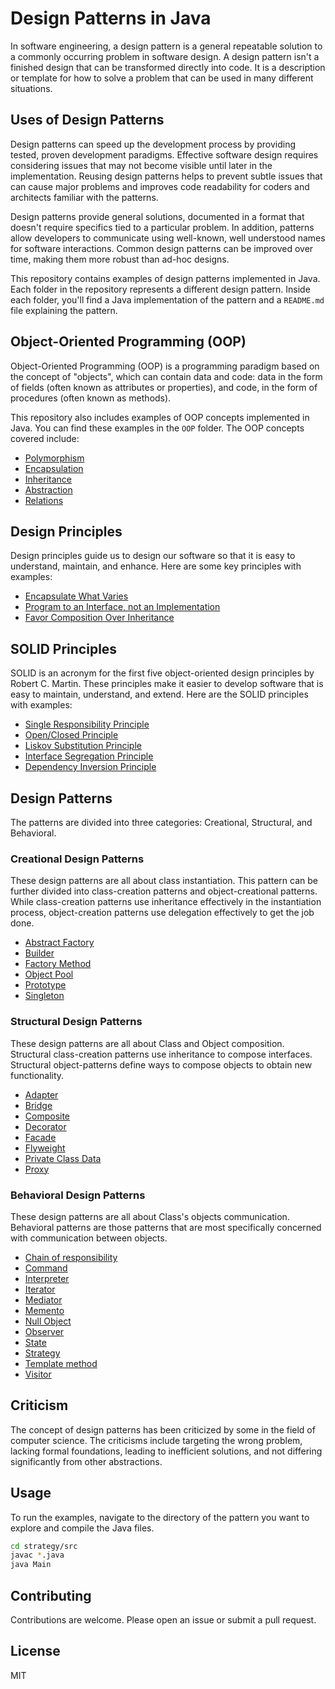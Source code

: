 # Design Patterns in Java

In software engineering, a design pattern is a general repeatable solution to a commonly occurring problem in software design. A design pattern isn't a finished design that can be transformed directly into code. It is a description or template for how to solve a problem that can be used in many different situations.

## Uses of Design Patterns

Design patterns can speed up the development process by providing tested, proven development paradigms. Effective software design requires considering issues that may not become visible until later in the implementation. Reusing design patterns helps to prevent subtle issues that can cause major problems and improves code readability for coders and architects familiar with the patterns.

Design patterns provide general solutions, documented in a format that doesn't require specifics tied to a particular problem. In addition, patterns allow developers to communicate using well-known, well understood names for software interactions. Common design patterns can be improved over time, making them more robust than ad-hoc designs.

This repository contains examples of design patterns implemented in Java. Each folder in the repository represents a different design pattern. Inside each folder, you'll find a Java implementation of the pattern and a `README.md` file explaining the pattern.

## Object-Oriented Programming (OOP)

Object-Oriented Programming (OOP) is a programming paradigm based on the concept of "objects", which can contain data and code: data in the form of fields (often known as attributes or properties), and code, in the form of procedures (often known as methods).

This repository also includes examples of OOP concepts implemented in Java. You can find these examples in the `OOP` folder. The OOP concepts covered include:

- [Polymorphism](./OOP/Polymorphism)
- [Encapsulation](./OOP/Encapsulation)
- [Inheritance](./OOP/Inheritance)
- [Abstraction](./OOP/Abstraction)
- [Relations](./OOP/Relations)

## Design Principles

Design principles guide us to design our software so that it is easy to understand, maintain, and enhance. Here are some key principles with examples:

- [Encapsulate What Varies](./DesignPrinciples/EncapsulateWhatVaries)
- [Program to an Interface, not an Implementation](./DesignPrinciples/ProgramToAnInterface)
- [Favor Composition Over Inheritance](./DesignPrinciples/FavorCompositionOverInheritance)

## SOLID Principles

SOLID is an acronym for the first five object-oriented design principles by Robert C. Martin. These principles make it easier to develop software that is easy to maintain, understand, and extend. Here are the SOLID principles with examples:

- [Single Responsibility Principle](./SOLID/SingleResponsibility)
- [Open/Closed Principle](./SOLID/OpenClosed)
- [Liskov Substitution Principle](./SOLID/LiskovSubstitution)
- [Interface Segregation Principle](./SOLID/InterfaceSegregation)
- [Dependency Inversion Principle](./SOLID/DependencyInversion)

## Design Patterns

The patterns are divided into three categories: Creational, Structural, and Behavioral.

### Creational Design Patterns

These design patterns are all about class instantiation. This pattern can be further divided into class-creation patterns and object-creational patterns. While class-creation patterns use inheritance effectively in the instantiation process, object-creation patterns use delegation effectively to get the job done.

- [Abstract Factory](.DesignPatterns/CreationalDesignPatterns/AbstractFactory)
- [Builder](.DesignPatterns/CreationalDesignPatterns/Builder)
- [Factory Method](.DesignPatterns/CreationalDesignPatterns/FactoryMethod)
- [Object Pool](.DesignPatterns/CreationalDesignPatterns/ObjectPool)
- [Prototype](.DesignPatterns/CreationalDesignPatterns/Prototype)
- [Singleton](.DesignPatterns/CreationalDesignPatterns/Singleton)

### Structural Design Patterns

These design patterns are all about Class and Object composition. Structural class-creation patterns use inheritance to compose interfaces. Structural object-patterns define ways to compose objects to obtain new functionality.

- [Adapter](.DesignPatterns/StructuralDesignPatterns/Adapter)
- [Bridge](.DesignPatterns/StructuralDesignPatterns/Bridge)
- [Composite](.DesignPatterns/StructuralDesignPatterns/Composite)
- [Decorator](.DesignPatterns/StructuralDesignPatterns/Decorator)
- [Facade](.DesignPatterns/StructuralDesignPatterns/Facade)
- [Flyweight](.DesignPatterns/StructuralDesignPatterns/Flyweight)
- [Private Class Data](.DesignPatterns/StructuralDesignPatterns/PrivateClassData)
- [Proxy](.DesignPatterns/StructuralDesignPatterns/Proxy)

### Behavioral Design Patterns

These design patterns are all about Class's objects communication. Behavioral patterns are those patterns that are most specifically concerned with communication between objects.

- [Chain of responsibility](.DesignPatterns/BehavioralDesignPatterns/ChainOfResponsibility)
- [Command](.DesignPatterns/BehavioralDesignPatterns/Command)
- [Interpreter](.DesignPatterns/BehavioralDesignPatterns/Interpreter)
- [Iterator](.DesignPatterns/BehavioralDesignPatterns/Iterator)
- [Mediator](.DesignPatterns/BehavioralDesignPatterns/Mediator)
- [Memento](.DesignPatterns/BehavioralDesignPatterns/Memento)
- [Null Object](.DesignPatterns/BehavioralDesignPatterns/NullObject)
- [Observer](.DesignPatterns/BehavioralDesignPatterns/Observer)
- [State](.DesignPatterns/BehavioralDesignPatterns/State)
- [Strategy](.DesignPatterns/BehavioralDesignPatterns/Strategy)
- [Template method](.DesignPatterns/BehavioralDesignPatterns/TemplateMethod)
- [Visitor](.DesignPatterns/BehavioralDesignPatterns/Visitor)

## Criticism

The concept of design patterns has been criticized by some in the field of computer science. The criticisms include targeting the wrong problem, lacking formal foundations, leading to inefficient solutions, and not differing significantly from other abstractions.

## Usage

To run the examples, navigate to the directory of the pattern you want to explore and compile the Java files.

```bash
cd strategy/src
javac *.java
java Main
```

## Contributing

Contributions are welcome. Please open an issue or submit a pull request.

## License

MIT